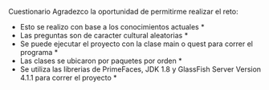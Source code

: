 Cuestionario
Agradezco la oportunidad de permitirme realizar el reto:

* Esto se realizo con base a los conocimientos actuales *
* Las preguntas son de caracter cultural aleatorias *
* Se puede ejecutar el proyecto con la clase main o quest para correr el programa *
* Las clases se ubicaron por paquetes por orden *
* Se utiliza las librerias de PrimeFaces, JDK 1.8 y GlassFish Server Version 4.1.1 para correr el proyecto *
